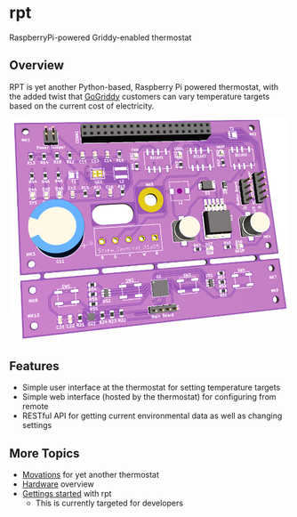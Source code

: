 # rpt

RaspberryPi-powered Griddy-enabled thermostat

## Overview

RPT is yet another Python-based, Raspberry Pi powered thermostat, with the added twist that [GoGriddy](https://www.gogriddy.com/) customers can vary temperature targets based on the current cost of electricity.

![RPT board v1.0 rendering](docs/images/board_v3.png)

## 


## Features

* Simple user interface at the thermostat for setting temperature targets
* Simple web interface (hosted by the thermostat) for configuring from remote
* RESTful API for getting current environmental data as well as changing settings

## More Topics

* [Movations](docs/motivation.md) for yet another thermostat
* [Hardware](docs/hardware.md) overview
* [Gettings started](docs/setup.md) with rpt
  * This is currently targeted for developers
